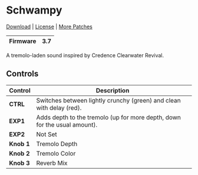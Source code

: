 # Schwampy

[Download](https://github.com/markfeit/ampero/raw/master/patches/Schwampy.prst) | [License](README.md#License) | [More Patches](https://github.com/markfeit/ampero/tree/master/patches)

| Firmware | 3.7 |
|----------|-----|

A tremolo-laden sound inspired by Credence Clearwater Revival.


## Controls

| Control | Description |
| ------- | ----------- |
| **CTRL** | Switches between lightly crunchy (green) and clean with delay (red). |
| **EXP1** | Adds depth to the tremolo (up for more depth, down for the usual amount). |
| **EXP2** | Not Set |
| **Knob 1** | Tremolo Depth |
| **Knob 2** | Tremolo Color |
| **Knob 3** | Reverb Mix |
